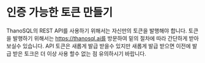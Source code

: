 

# __인증 가능한 토큰 만들기__

ThanoSQL의 REST API를 사용하기 위해서는 자신만의 토큰을 발행해야 합니다. 토큰을 발행하기 위해서는 https://thanosql.ai를 방문하여 밑의 절차에 따라 간단하게 받아보실수 있습니다. API 토큰은 새롭게 발급 받을수 있지만 새롭게 발급 받으면 이전에 발급 받은 토크은 더 이상 사용 할수 없는 점 유의하시기 바랍니다. 

